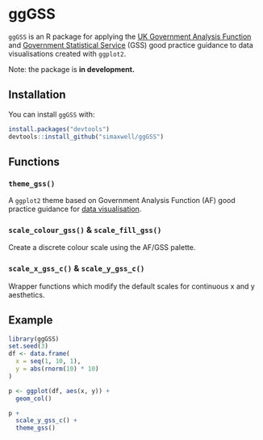 # ggGSS

<!-- badges: start -->

<!-- badges: end -->

`ggGSS` is an R package for applying the [UK Government Analysis Function](https://analysisfunction.civilservice.gov.uk/) and [Government Statistical Service](https://analysisfunction.civilservice.gov.uk/government-statistical-service-and-statistician-group/) (GSS) good practice guidance to data visualisations created with `ggplot2`.

Note: the package is **in development.**

## Installation

You can install `ggGSS` with:

``` r
install.packages("devtools")
devtools::install_github("simaxwell/ggGSS")
```

## Functions

### `theme_gss()`

A `ggplot2` theme based on Government Analysis Function (AF) good practice guidance for [data visualisation](https://analysisfunction.civilservice.gov.uk/policy-store/data-visualisation-charts/).

### `scale_colour_gss()` & `scale_fill_gss()`

Create a discrete colour scale using the AF/GSS palette.

### `scale_x_gss_c()` & `scale_y_gss_c()`

Wrapper functions which modify the default scales for continuous x and y aesthetics.

## Example

``` r
library(ggGSS)
set.seed(3)
df <- data.frame(
  x = seq(1, 10, 1),
  y = abs(rnorm(10) * 10)
)

p <- ggplot(df, aes(x, y)) +
  geom_col()

p +
  scale_y_gss_c() +
  theme_gss()
```

